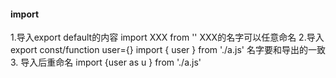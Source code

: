 #### import 
1.导入export default的内容
import XXX from '' XXX的名字可以任意命名
2.导入 export const/function user={}
import { user } from './a.js' 名字要和导出的一致
3. 导入后重命名
import {user as u } from './a.js'